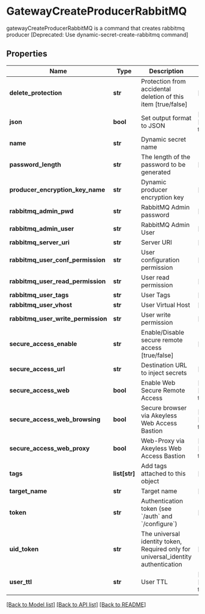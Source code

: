 # GatewayCreateProducerRabbitMQ

gatewayCreateProducerRabbitMQ is a command that creates rabbitmq producer [Deprecated: Use dynamic-secret-create-rabbitmq command]
## Properties
Name | Type | Description | Notes
------------ | ------------- | ------------- | -------------
**delete_protection** | **str** | Protection from accidental deletion of this item [true/false] | [optional] 
**json** | **bool** | Set output format to JSON | [optional] [default to False]
**name** | **str** | Dynamic secret name | 
**password_length** | **str** | The length of the password to be generated | [optional] 
**producer_encryption_key_name** | **str** | Dynamic producer encryption key | [optional] 
**rabbitmq_admin_pwd** | **str** | RabbitMQ Admin password | [optional] 
**rabbitmq_admin_user** | **str** | RabbitMQ Admin User | [optional] 
**rabbitmq_server_uri** | **str** | Server URI | [optional] 
**rabbitmq_user_conf_permission** | **str** | User configuration permission | [optional] 
**rabbitmq_user_read_permission** | **str** | User read permission | [optional] 
**rabbitmq_user_tags** | **str** | User Tags | [optional] 
**rabbitmq_user_vhost** | **str** | User Virtual Host | [optional] 
**rabbitmq_user_write_permission** | **str** | User write permission | [optional] 
**secure_access_enable** | **str** | Enable/Disable secure remote access [true/false] | [optional] 
**secure_access_url** | **str** | Destination URL to inject secrets | [optional] 
**secure_access_web** | **bool** | Enable Web Secure Remote Access | [optional] [default to True]
**secure_access_web_browsing** | **bool** | Secure browser via Akeyless Web Access Bastion | [optional] [default to False]
**secure_access_web_proxy** | **bool** | Web-Proxy via Akeyless Web Access Bastion | [optional] [default to False]
**tags** | **list[str]** | Add tags attached to this object | [optional] 
**target_name** | **str** | Target name | [optional] 
**token** | **str** | Authentication token (see &#x60;/auth&#x60; and &#x60;/configure&#x60;) | [optional] 
**uid_token** | **str** | The universal identity token, Required only for universal_identity authentication | [optional] 
**user_ttl** | **str** | User TTL | [optional] [default to '60m']

[[Back to Model list]](../README.md#documentation-for-models) [[Back to API list]](../README.md#documentation-for-api-endpoints) [[Back to README]](../README.md)


